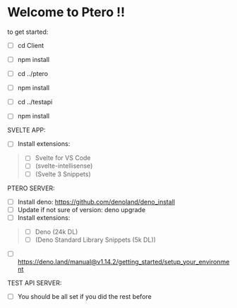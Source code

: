 # Welcome to Ptero !!
to get started: 
- [ ] cd Client
- [ ] npm install

- [ ] cd ../ptero
- [ ] npm install

- [ ] cd ../testapi
- [ ] npm install

SVELTE APP:
- [ ] Install extensions:
> - [ ] Svelte for VS Code
> - [ ] (svelte-intellisense)
> - [ ] (Svelte 3 Snippets)

PTERO SERVER:
- [ ] Install deno: https://github.com/denoland/deno_install
- [ ] Update if not sure of version: deno upgrade
- [ ] Install extensions:
> - [ ] Deno (24k DL)
> - [ ] (Deno Standard Library Snippets (5k DL))
- [ ] https://deno.land/manual@v1.14.2/getting_started/setup_your_environment

TEST API SERVER:
- [ ] You should be all set if you did the rest before
